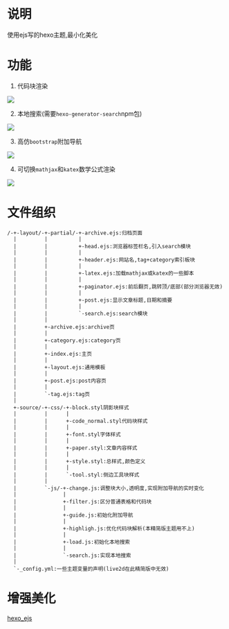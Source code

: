 # 说明

使用ejs写的hexo主题,最小化美化

# 功能

1. 代码块渲染

![](https://github.com/hexo-simple-theme/theme_demo/blob/master/code.png)

2. 本地搜索(需要`hexo-generator-search`npm包)

![](https://github.com/hexo-simple-theme/theme_demo/blob/master/search.png)

3. 高仿`bootstrap`附加导航

![](https://github.com/hexo-simple-theme/theme_demo/blob/master/guide.png)

4. 可切换`mathjax`和`katex`数学公式渲染

![](https://github.com/hexo-simple-theme/theme_demo/blob/master/latex.png)

# 文件组织

```
/-+-layout/-+-partial/-+-archive.ejs:归档页面
  |         |          |
  |         |          +-head.ejs:浏览器标签栏名,引入search模块
  |         |          |
  |         |          +-header.ejs:网站名,tag+category索引板块
  |         |          |
  |         |          +-latex.ejs:加载mathjax或katex的一些脚本
  |         |          |
  |         |          +-paginator.ejs:前后翻页,跳转顶/底部(部分浏览器无效)
  |         |          |
  |         |          +-post.ejs:显示文章标题,日期和摘要
  |         |          |
  |         |          `-search.ejs:search模块
  |         |
  |         +-archive.ejs:archive页
  |         |
  |         +-category.ejs:category页
  |         |
  |         +-index.ejs:主页
  |         |
  |         +-layout.ejs:通用模板
  |         |
  |         +-post.ejs:post内容页
  |         |
  |         `-tag.ejs:tag页
  |
  +-source/-+-css/-+-block.styl阴影块样式
  |         |      |
  |         |      +-code_normal.styl代码块样式
  |         |      |
  |         |      +-font.styl字体样式
  |         |      |
  |         |      +-paper.styl:文章内容样式
  |         |      |
  |         |      +-style.styl:总样式,颜色定义
  |         |      |
  |         |      `-tool.styl:侧边工具块样式
  |         |
  |         `-js/-+-change.js:调整块大小,透明度,实现附加导航的实时变化
  |               |
  |               +-filter.js:区分普通表格和代码块
  |               |
  |               +-guide.js:初始化附加导航
  |               |
  |               +-highligh.js:优化代码块解析(本精简版主题用不上)
  |               |
  |               +-load.js:初始化本地搜索
  |               |
  |               `-search.js:实现本地搜索
  |
  `-_config.yml:一些主题变量的声明(live2d在此精简版中无效)
```

# 增强美化

[hexo_ejs](https://github.com/hexo-simple-theme/hexo_ejs)
